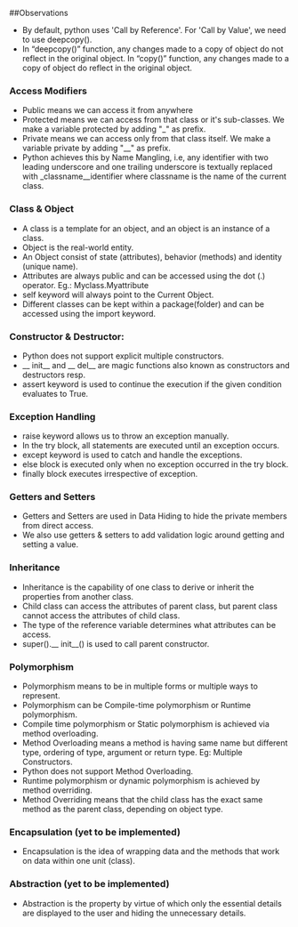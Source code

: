 ##Observations

* By default, python uses 'Call by Reference'. For 'Call by Value', we need to use deepcopy().
* In “deepcopy()” function,  any changes made to a copy of object do not reflect in the original object. In “copy()” function, any changes made to a copy of object do reflect in the original object.

### Access Modifiers
* Public means we can access it from anywhere
* Protected means we can access from that class or it's sub-classes. We make a variable protected by adding "_" as prefix.
* Private means we can access only from that class itself. We make a variable private by adding "__" as prefix.
* Python achieves this by Name Mangling, i.e,  any identifier with two leading underscore and one trailing underscore is textually replaced with _classname__identifier where classname is the name of the current class.

### Class & Object
* A class is a template for an object, and an object is an instance of a class.
* Object is the real-world entity.
* An Object consist of state (attributes), behavior (methods) and identity (unique name).
* Attributes are always public and can be accessed using the dot (.) operator. Eg.: Myclass.Myattribute
* self keyword will always point to the Current Object.
* Different classes can be kept within a package(folder) and can be accessed using the import keyword.

### Constructor & Destructor:
* Python does not support explicit multiple constructors.
* __ init__ and __ del__ are magic functions also known as constructors and destructors resp.
* assert keyword is used to continue the execution if the given condition evaluates to True.

### Exception Handling
* raise keyword allows us to throw an exception manually.
* In the try block, all statements are executed until an exception occurs.
* except keyword is used to catch and handle the exceptions.
* else block is executed only when no exception occurred in the try block.
* finally block executes irrespective of exception.

### Getters and Setters
* Getters and Setters are used in Data Hiding to hide the private members from direct access.
* We also use getters & setters to add validation logic around getting and setting a value.

### Inheritance
* Inheritance is the capability of one class to derive or inherit the properties from another class.
* Child class can access the attributes of parent class, but parent class cannot access the attributes of child class.
* The type of the reference variable determines what attributes can be access.
* super().__ init__() is used to call parent constructor.

### Polymorphism
* Polymorphism means to be in multiple forms or multiple ways to represent.
* Polymorphism can be Compile-time polymorphism or Runtime polymorphism.
* Compile time polymorphism or Static polymorphism is achieved via method overloading.
* Method Overloading means a method is having same name but different type, ordering of type, argument or return type. Eg: Multiple Constructors.
* Python does not support Method Overloading.
* Runtime polymorphism or dynamic polymorphism is achieved by method overriding.
* Method Overriding means that the child class has the exact same method as the parent class, depending on object type.

### Encapsulation (yet to be implemented)
* Encapsulation is the idea of wrapping data and the methods that work on data within one unit (class).

### Abstraction (yet to be implemented)
* Abstraction is the property by virtue of which only the essential details are displayed to the user and hiding the unnecessary details.
